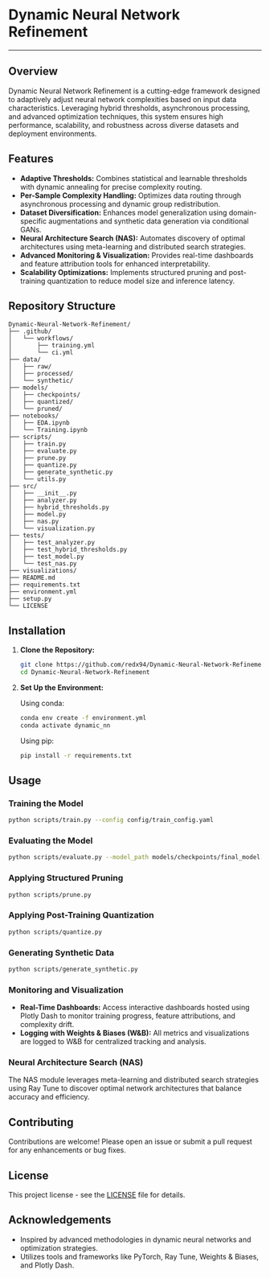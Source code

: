 # Dynamic Neural Network Refinement
---

## Overview

Dynamic Neural Network Refinement is a cutting-edge framework designed to adaptively adjust neural network complexities based on input data characteristics. Leveraging hybrid thresholds, asynchronous processing, and advanced optimization techniques, this system ensures high performance, scalability, and robustness across diverse datasets and deployment environments.

## Features

- **Adaptive Thresholds:** Combines statistical and learnable thresholds with dynamic annealing for precise complexity routing.
- **Per-Sample Complexity Handling:** Optimizes data routing through asynchronous processing and dynamic group redistribution.
- **Dataset Diversification:** Enhances model generalization using domain-specific augmentations and synthetic data generation via conditional GANs.
- **Neural Architecture Search (NAS):** Automates discovery of optimal architectures using meta-learning and distributed search strategies.
- **Advanced Monitoring & Visualization:** Provides real-time dashboards and feature attribution tools for enhanced interpretability.
- **Scalability Optimizations:** Implements structured pruning and post-training quantization to reduce model size and inference latency.

## Repository Structure
```
Dynamic-Neural-Network-Refinement/
├── .github/
│   └── workflows/
│       ├── training.yml
│       └── ci.yml
├── data/
│   ├── raw/
│   ├── processed/
│   └── synthetic/
├── models/
│   ├── checkpoints/
│   ├── quantized/
│   └── pruned/
├── notebooks/
│   ├── EDA.ipynb
│   └── Training.ipynb
├── scripts/
│   ├── train.py
│   ├── evaluate.py
│   ├── prune.py
│   ├── quantize.py
│   ├── generate_synthetic.py
│   └── utils.py
├── src/
│   ├── __init__.py
│   ├── analyzer.py
│   ├── hybrid_thresholds.py
│   ├── model.py
│   ├── nas.py
│   └── visualization.py
├── tests/
│   ├── test_analyzer.py
│   ├── test_hybrid_thresholds.py
│   ├── test_model.py
│   └── test_nas.py
├── visualizations/
├── README.md
├── requirements.txt
├── environment.yml
├── setup.py
└── LICENSE
```
## Installation

1. **Clone the Repository:**

   ```bash
   git clone https://github.com/redx94/Dynamic-Neural-Network-Refinement.git
   cd Dynamic-Neural-Network-Refinement
   ```

2. **Set Up the Environment:**

   Using conda:

   ```bash
   conda env create -f environment.yml
   conda activate dynamic_nn
   ```

   Using pip:

   ```bash
   pip install -r requirements.txt
   ```

## Usage

### Training the Model

```bash
python scripts/train.py --config config/train_config.yaml
```

### Evaluating the Model

```bash
python scripts/evaluate.py --model_path models/checkpoints/final_model.pth
```

### Applying Structured Pruning

```bash
python scripts/prune.py
```

### Applying Post-Training Quantization

```bash
python scripts/quantize.py
```

### Generating Synthetic Data

```bash
python scripts/generate_synthetic.py
```

### Monitoring and Visualization

- **Real-Time Dashboards:** Access interactive dashboards hosted using Plotly Dash to monitor training progress, feature attributions, and complexity drift.
- **Logging with Weights & Biases (W&B):** All metrics and visualizations are logged to W&B for centralized tracking and analysis.

### Neural Architecture Search (NAS)

The NAS module leverages meta-learning and distributed search strategies using Ray Tune to discover optimal network architectures that balance accuracy and efficiency.

## Contributing

Contributions are welcome! Please open an issue or submit a pull request for any enhancements or bug fixes.

## License

This project license - see the [LICENSE](LICENSE) file for details.

## Acknowledgements

- Inspired by advanced methodologies in dynamic neural networks and optimization strategies.
- Utilizes tools and frameworks like PyTorch, Ray Tune, Weights & Biases, and Plotly Dash.
